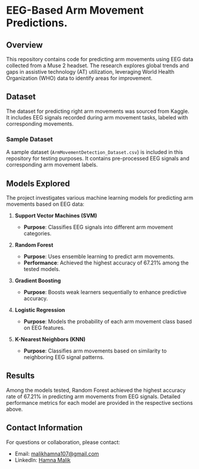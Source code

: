 # EEG-Based Arm Movement Predictions.

## Overview

This repository contains code for predicting arm movements using EEG data collected from a Muse 2 headset. The research explores global trends and gaps in assistive technology (AT) utilization, leveraging World Health Organization (WHO) data to identify areas for improvement.

## Dataset

The dataset for predicting right arm movements was sourced from Kaggle. It includes EEG signals recorded during arm movement tasks, labeled with corresponding movements.

### Sample Dataset

A sample dataset (`ArmMovementDetection_Dataset.csv`) is included in this repository for testing purposes. It contains pre-processed EEG signals and corresponding arm movement labels.

## Models Explored

The project investigates various machine learning models for predicting arm movements based on EEG data:

1. **Support Vector Machines (SVM)**
   - **Purpose**: Classifies EEG signals into different arm movement categories.

2. **Random Forest**
   - **Purpose**: Uses ensemble learning to predict arm movements.
   - **Performance**: Achieved the highest accuracy of 67.21% among the tested models.

3. **Gradient Boosting**
   - **Purpose**: Boosts weak learners sequentially to enhance predictive accuracy.

4. **Logistic Regression**
   - **Purpose**: Models the probability of each arm movement class based on EEG features.

5. **K-Nearest Neighbors (KNN)**
   - **Purpose**: Classifies arm movements based on similarity to neighboring EEG signal patterns.

## Results

Among the models tested, Random Forest achieved the highest accuracy rate of 67.21% in predicting arm movements from EEG signals. Detailed performance metrics for each model are provided in the respective sections above.

## Contact Information

For questions or collaboration, please contact:
- Email: [malikhamna107@gmail.com](mailto:malikhamna107@gmail.com)
- LinkedIn: [Hamna Malik](https://www.linkedin.com/in/hamnamalik107/)
